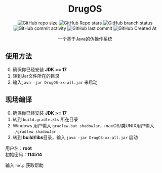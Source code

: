 <div align="center">

# DrugOS
![GitHub repo size](https://img.shields.io/github/repo-size/Meltide/DrugOS)
![GitHub Repo stars](https://img.shields.io/github/stars/Meltide/DrugOS?style=flat)
![GitHub branch status](https://img.shields.io/github/checks-status/Meltide/DrugOS/main)
![GitHub commit activity](https://img.shields.io/github/commit-activity/t/Meltide/DrugOS)
![GitHub last commit](https://img.shields.io/github/last-commit/Meltide/DrugOS)
![GitHub Created At](https://img.shields.io/github/created-at/Meltide/DrugOS)

一个基于Java的伪操作系统

</div>

## 使用方法
0. 确保你已经安装 **JDK >= 17**
1. 转到Jar文件所在的目录
2. 输入`java -jar DrugOS-xx-all.jar` 来启动

## 现场编译
0. 确保你已经安装 **JDK >= 17**
1. 转到 `build.gradle.kts` 所在目录
2. Windows 用户输入 `gradlew.bat shadowJar`，macOS/类UNIX用户输入 `./gradlew shadowJar`
3. 转到 **build/libs**目录，输入 `java -jar DrugOS-xx-all.jar` 启动

用户名：**root**
<br>
初始密码：**114514**

输入 `help` 获取帮助
